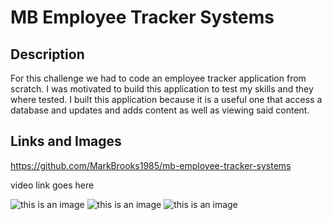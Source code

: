 # MB Employee Tracker Systems

## Description

For this challenge we had to code an employee tracker application from scratch. I was motivated to build this application to test my skills and they where tested. I built this application because it is a useful one that access a database and updates and adds content as well as viewing said content.

## Links and Images

https://github.com/MarkBrooks1985/mb-employee-tracker-systems

video link goes here

![this is an image]()
![this is an image]()
![this is an image]()
